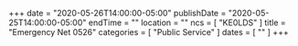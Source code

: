 +++
date = "2020-05-26T14:00:00-05:00"
publishDate = "2020-05-25T14:00:00-05:00"
endTime = ""
location = ""
ncs = [ "KE0LDS" ]
title = "Emergency Net 0526"
categories = [ "Public Service" ]
dates = [ "" ]
+++
